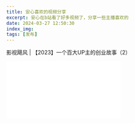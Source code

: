 ```yaml
---
title: 安心喜欢的视频分享
excerpt: 安心在b站看了好多视频了，分享一些主播喜欢的
date: 2024-03-27 12:50:30
index_img: 
tags: [发布]
---
```

影视飓风 | 【2023】一个百大UP主的创业故事（2）
<iframe src="//player.bilibili.com/player.html?aid=532669355&bvid=BV17u411E7UK&cid=1247516777&p=1" scrolling="no" border="0" frameborder="no" framespacing="0" allowfullscreen="true"> </iframe>